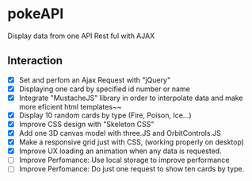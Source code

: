 # pokeAPI
Display data from one API Rest ful with AJAX

## Interaction

- [x] Set and perfom an Ajax Request with "jQuery"
- [x] Displaying one card by specified id number or name
- [x] Integrate "MustacheJS" library in order to interpolate data and make more eficient html templates~~
- [x] Display 10 random cards by type (Fire, Poison, Ice...)
- [x] Improve CSS design with "Skeleton CSS"
- [x] Add one 3D canvas model with three.JS and OrbitControls.JS
- [x] Make a responsive grid just with CSS, (working properly on desktop)
- [x] Improve UX loading an animation when any data is requested.
- [ ] Improve Perfomance: Use local storage to improve performance
- [ ] Improve Perfomance: Do just one request to show ten cards by type.
